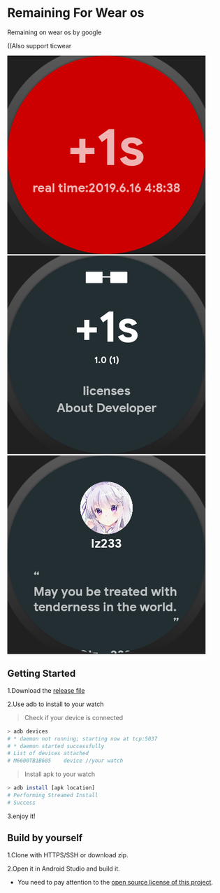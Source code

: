 # Remaining For Wear os
Remaining on wear os by google

((Also support ticwear

![](https://github.com/lz233/remaining_for_wear_os/blob/master/1.png)
![](https://github.com/lz233/remaining_for_wear_os/blob/master/2.png)
![](https://github.com/lz233/remaining_for_wear_os/blob/master/3.png)
## Getting Started
1.Download the [release file](https://github.com/lz233/remaining_for_wear_os/releases)

2.Use adb to install to your watch
>Check if your device is connected
```bash
> adb devices
# * daemon not running; starting now at tcp:5037
# * daemon started successfully
# List of devices attached
# M6600TB1B685    device //your watch
```
>Install apk to your watch
```bash
> adb install [apk location]
# Performing Streamed Install
# Success
```

3.enjoy it!
## Build by yourself
1.Clone with HTTPS/SSH or download zip.

2.Open it in Android Studio and build it.

* You need to pay attention to the [open source license of this project](https://github.com/lz233/remaining_for_wear_os/blob/master/LICENSE).
